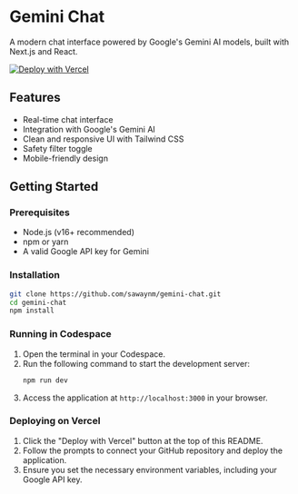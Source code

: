 # Gemini Chat

A modern chat interface powered by Google's Gemini AI models, built with Next.js and React.

[![Deploy with Vercel](https://vercel.com/button)](https://vercel.com/new/clone?repository-url=https%3A%2F%2Fgithub.com%2Fsawaynm%2Fgemini-chat)

## Features

- Real-time chat interface
- Integration with Google's Gemini AI
- Clean and responsive UI with Tailwind CSS
- Safety filter toggle
- Mobile-friendly design

## Getting Started

### Prerequisites
- Node.js (v16+ recommended)  
- npm or yarn  
- A valid Google API key for Gemini  

### Installation
```bash
git clone https://github.com/sawaynm/gemini-chat.git
cd gemini-chat
npm install
```

### Running in Codespace
1. Open the terminal in your Codespace.
2. Run the following command to start the development server:
   ```bash
   npm run dev
   ```
3. Access the application at `http://localhost:3000` in your browser.

### Deploying on Vercel
1. Click the "Deploy with Vercel" button at the top of this README.
2. Follow the prompts to connect your GitHub repository and deploy the application.
3. Ensure you set the necessary environment variables, including your Google API key.
